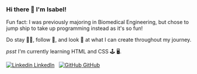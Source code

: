### Hi there 👋 I'm Isabel!
<p> Fun fact: I was previously majoring in Biomedical Engineering, but chose to jump ship to take up programming instead as it's so fun! </p>
<p> Do stay 🤲🏻, follow 💞, and look 🫣 at what I can create throughout my journey.</p>
<p> <i>psst</i> I'm currently learning HTML and CSS 🕹 🖥.</p>

[![Linkedin](https://i.stack.imgur.com/gVE0j.png) LinkedIn](https://www.linkedin.com/in/isabel-chong-78b247169/)
&nbsp;
[![GitHub](https://i.stack.imgur.com/tskMh.png) GitHub](https://github.com/IsabelChong)

<!--
**IsabelChong/IsabelChong** is a ✨ _special_ ✨ repository because its `README.md` (this file) appears on your GitHub profile.

Here are some ideas to get you started:

- 🔭 I’m currently working on ...
- 🌱 I’m currently learning ...
- 👯 I’m looking to collaborate on ...
- 🤔 I’m looking for help with ...
- 💬 Ask me about ...
- 📫 How to reach me: ...
- 😄 Pronouns: ...
- ⚡ Fun fact: ...
-->
